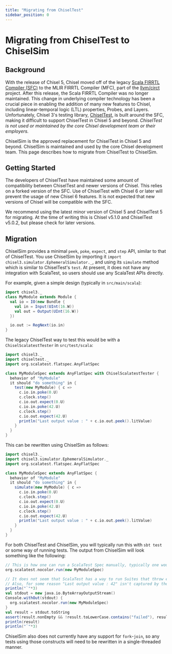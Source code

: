 ```yaml
---
title: "Migrating from ChiselTest"
sidebar_position: 0
---
```


# Migrating from ChiselTest to ChiselSim

## Background

With the release of Chisel 5, Chisel moved off of the legacy [Scala FIRRTL Compiler (SFC)](https://github.com/chipsalliance/firrtl) to the MLIR FIRRTL Compiler (MFC), part of the [llvm/circt](https://github.com/llvm/circt) project.
After this release, the Scala FIRRTL Compiler was no longer maintained.
This change in underlying compiler technology has been a crucial piece in enabling the addition of many new features to Chisel, including linear-temporal logic (LTL) properties, Probes, and Layers.
Unfortunately, Chisel 3's testing library, [ChiselTest](https://github.com/ucb-bar/chiseltest), is built around the SFC, making it difficult to support ChiselTest in Chisel 5 and beyond.
_ChiselTest is not used or maintained by the core Chisel development team or their employers._

ChiselSim is the approved replacement for ChiselTest in Chisel 5 and beyond.
ChiselSim is maintained and used by the core Chisel development team.
This page describes how to migrate from ChiselTest to ChiselSim.

## Getting Started

The developers of ChiselTest have maintained some amount of compatibility between ChiselTest and newer versions of Chisel.
This relies on a forked version of the SFC.
Use of ChiselTest with Chisel 6 or later will prevent the usage of new Chisel 6 features.
It is not expected that new versions of Chisel will be compatible with the SFC.

We recommend using the latest minor version of Chisel 5 and ChiselTest 5 for migrating. At the time of writing this is Chisel v5.1.0 and ChiselTest v5.0.2, but please check for later versions.

## Migration

ChiselSim provides a minimal `peek`, `poke`, `expect`, and `step` API, similar to that of ChiselTest.
You use ChiselSim by importing it `import chisel3.simulator.EphemeralSimulator._`, and using its `simulate` method which is similar to ChiselTest's `test`.
At present, it does not have any integration with ScalaTest, so users should use any ScalaTest APIs directly.

For example, given a simple design (typically in `src/main/scala`):

```scala mdoc:silent
import chisel3._
class MyModule extends Module {
  val io = IO(new Bundle {
    val in = Input(UInt(16.W))
    val out = Output(UInt(16.W))
  })

  io.out := RegNext(io.in)
}
```

The legacy ChiselTest way to test this would be with a `ChiselScalatestTester` in `src/test/scala`:

<!-- This cannot be mdoc because we do not compile against chiseltest -->
```scala
import chisel3._
import chiseltest._
import org.scalatest.flatspec.AnyFlatSpec

class MyModuleSpec extends AnyFlatSpec with ChiselScalatestTester {
  behavior of "MyModule"
  it should "do something" in {
    test(new MyModule) { c =>
      c.io.in.poke(0.U)
      c.clock.step()
      c.io.out.expect(0.U)
      c.io.in.poke(42.U)
      c.clock.step()
      c.io.out.expect(42.U)
      println("Last output value : " + c.io.out.peek().litValue)
    }
  }
}
```

This can be rewritten using ChiselSim as follows:
```scala mdoc:silent
import chisel3._
import chisel3.simulator.EphemeralSimulator._
import org.scalatest.flatspec.AnyFlatSpec

class MyModuleSpec extends AnyFlatSpec {
  behavior of "MyModule"
  it should "do something" in {
    simulate(new MyModule) { c =>
      c.io.in.poke(0.U)
      c.clock.step()
      c.io.out.expect(0.U)
      c.io.in.poke(42.U)
      c.clock.step()
      c.io.out.expect(42.U)
      println("Last output value : " + c.io.out.peek().litValue)
    }
  }
}
```

For both ChiselTest and ChiselSim, you will typically run this with `sbt test` or some way of running tests.
The output from ChiselSim will look something like the following:

<!-- KEEP THE CODE BLOCKS BELOW IN SYNC -->
```scala mdoc:silent
// This is how one can run a ScalaTest Spec manually, typically one would use "sbt test"
org.scalatest.nocolor.run(new MyModuleSpec)
```

```scala mdoc:passthrough
// It does not seem that ScalaTest has a way to run Suites that throw exceptions or otherwise report failure
// Also, for some reason "Last output value : 42" isn't captured by the Console.withOut
println("`"*3)
val stdout = new java.io.ByteArrayOutputStream()
Console.withOut(stdout) {
  org.scalatest.nocolor.run(new MyModuleSpec)
}
val result = stdout.toString
assert(result.nonEmpty && !result.toLowerCase.contains("failed"), result)
println(result)
println("`"*3)
```
<!-- KEEP THE CODE BLOCKS ABOVE IN SYNC -->

ChiselSim also does not currently have any support for `fork`-`join`, so any tests using those constructs will need to be rewritten in a single-threaded manner.